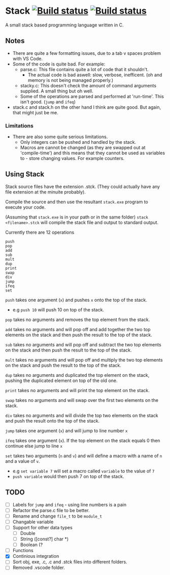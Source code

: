 # Stack [![Build status](https://ci.appveyor.com/api/projects/status/v1cytkiwkbcav1f8?svg=true)](https://ci.appveyor.com/project/DontBelieveMe/stack) [![Build status](https://travis-ci.org/DontBelieveMe/Stack.svg?branch=master)](https://travis-ci.org/DontBelieveMe/Stack)
A small stack based programming language written in C.

## Notes
- There are quite a few formatting issues, due to a tab v spaces problem with VS Code.
- Some of the code is quite bad. For example:
  - parse.c: This file contains quite a lot of code that it shouldn't.
    - The actual code is bad aswell: slow, verbose, inefficent. (oh and memory is not being managed properly.)
  - stacky.c: This doesn't check the amount of command arguments supplied. A small thing but oh well.
  - Some of the operations are parsed and performed at 'run-time'. This isn't good. (`jump` and `ifeq`)
- stack.c and stack.h on the other hand I think are quite good. But again, that might just be me.

### Limitations
- There are also some quite serious limitations. 
  - Only integers can be pushed and handled by the stack.
  - Macros are cannot be changed (as they are swapped out at 'compile-time') and this means that they cannot be used as variables to  - store changing values. For example counters.
  
## Using Stack
Stack source files have the extension .stck. (They could actually have any file extension at the minuite probably).

Compile the source and then use the resultant `stack.exe` program to execute your code.

(Assuming that `stack.exe` is in your path or in the same folder) 
`stack <filename>.stck` will compile the stack file and output to standard output.

Currently there are 12 operations
```
push
pop
add
sub
mult
dup
print
swap
div
jump
ifeq
set
```
`push` takes one argument (`x`) and pushes `x` onto the top of the stack.
  - e.g `push 10` will push 10 on top of the stack.

`pop` takes no arguments and removes the top element from the stack.

`add` takes no arguments and will pop off and add together the two top elements on the stack and then push the result to the top of         the stack.

`sub` takes no arguments and will pop off and subtract the two top elements on the stack and then push the result to the top of the stack.

`mult` takes no arguments and will pop off and multiply the two top elements on the stack and push the result to the top of the stack.

`dup`  takes no arguments and duplicated the top element on the stack, pushing the duplicated element on top of the old one.

`print` takes no arguments and will print the top element on the stack.

`swap` takes no arguments and will swap over the first two elements on the stack.

`div` takes no arguments and will divide the top two elements on the stack and push the result onto the top of the stack.

`jump` takes one argument (`x`) and will jump to line number `x`

`ifeq` takes one argument (`x`). If the top element on the stack equals 0 then continue else jump to line `x`

`set`  takes two arguments (`n` and `v`) and will define a macro with a name of `n` and a value of `v`. 
  - e.g `set variable 7` will set a macro called `variable` to the value of `7`
  - `push variable` would then push 7 on top of the stack.

## TODO
- [ ] Labels for `jump` and `ifeq` - using line numbers is a pain
- [ ] Refactor the parse.c file to be better.
- [ ] Rename and change `file_t` to be `module_t`
- [ ] Changable variable
- [ ] Support for other data types
  - [ ] Double
  - [ ] String ([const?] char *)
  - [ ] Boolean (?
- [ ] Functions
- [x] Continious integration
- [ ] Sort obj, exe, .c, .c and .stck files into different folders.
- [ ] Removed .vscode folder.
